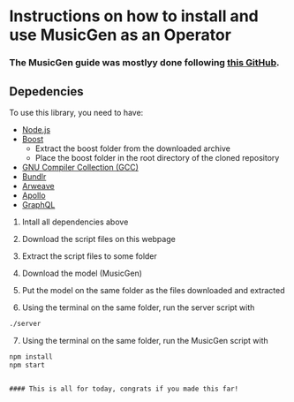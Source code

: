 # Instructions on how to install and use MusicGen as an Operator


### The MusicGen guide was mostlyy done following [this GitHub](https://github.com/facebookresearch/audiocraft).

## Depedencies
To use this library, you need to have:

* [Node.js](https://nodejs.org/en/download)
* [Boost](https://www.boost.org/users/history/version_1_81_0.html)
    * Extract the boost folder from the downloaded archive
    * Place the boost folder in the root directory of the cloned repository
* [GNU Compiler Collection (GCC)](https://linuxize.com/post/how-to-install-gcc-compiler-on-ubuntu-18-04/)
* [Bundlr](https://www.npmjs.com/package/@bundlr-network/client)
* [Arweave](https://www.npmjs.com/package/arweave)
* [Apollo](https://www.apollographql.com/tutorials/fullstack-quickstart/07-setting-up-apollo-client)
* [GraphQL](https://graphql.org/graphql-js/)


1. Intall all dependencies above

1. Download the script files on this webpage

1. Extract the script files to some folder

1. Download the model (MusicGen)

1. Put the model on the same folder as the files downloaded and extracted

1. Using the terminal on the same folder, run the server script with

```bash
./server
```
7. Using the terminal on the same folder, run the MusicGen script with 
   
```bash
npm install
npm start
```

```

#### This is all for today, congrats if you made this far!
